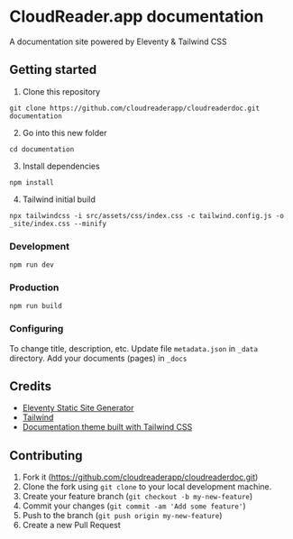 # CloudReader.app documentation

A documentation site powered by Eleventy & Tailwind CSS

## Getting started

1. Clone this repository

```shell
git clone https://github.com/cloudreaderapp/cloudreaderdoc.git documentation
```

2. Go into this new folder

```shell
cd documentation
```

3. Install dependencies

```shell
npm install
```

4. Tailwind initial build

```shell
npx tailwindcss -i src/assets/css/index.css -c tailwind.config.js -o _site/index.css --minify
```

### Development

```shell
npm run dev
```


### Production

```shell
npm run build
```


### Configuring

To change title, description, etc. Update file ``metadata.json`` in ``_data`` directory.
Add your documents (pages) in ``_docs``

## Credits
- [Eleventy Static Site Generator](https://www.11ty.dev/)
- [Tailwind](https://tailwindcss.com/)
- [Documentation theme built with Tailwind CSS](https://spinalcms.com/resources/11ty-documentation-theme-with-tailwind-css/)

## Contributing

1. Fork it (https://github.com/cloudreaderapp/cloudreaderdoc.git)
2. Clone the fork using `git clone` to your local development machine.
3. Create your feature branch (`git checkout -b my-new-feature`)
4. Commit your changes (`git commit -am 'Add some feature'`)
5. Push to the branch (`git push origin my-new-feature`)
6. Create a new Pull Request
